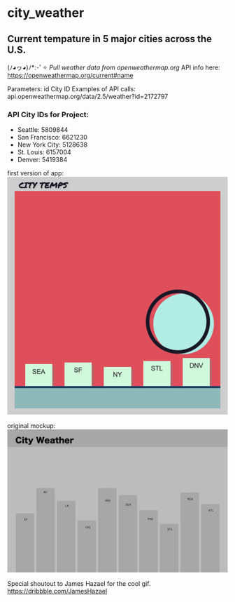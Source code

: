 # city_weather
## Current tempature in 5 major cities across the U.S. 
(ﾉ◕ヮ◕)ﾉ*:･ﾟ✧
*Pull weather data from openweathermap.org*
API info here: https://openweathermap.org/current#name

Parameters:
id City ID
Examples of API calls:
api.openweathermap.org/data/2.5/weather?id=2172797

### API City IDs for Project: 
* Seattle: 5809844
* San Francisco: 6621230
* New York City: 5128638
* St. Louis: 6157004
* Denver: 5419384

first version of app:
![1mvp](first.png)

original mockup:
![1stwireframe](city_weather_wireframe.png)

Special shoutout to James Hazael for the cool gif.
https://dribbble.com/JamesHazael